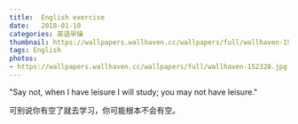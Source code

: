 ```yaml
---
title:  English exercise
date:   2018-01-10
categories: 英语早操
thumbnail: https://wallpapers.wallhaven.cc/wallpapers/full/wallhaven-152328.jpg
tags: English
photos:
- https://wallpapers.wallhaven.cc/wallpapers/full/wallhaven-152328.jpg
---
```


"Say not, when I have leisure I will study; you may not have leisure."
<p>可别说你有空了就去学习，你可能根本不会有空。</p>
